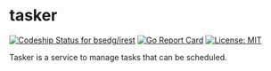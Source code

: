 # tasker

[ ![Codeship Status for bsedg/irest](https://codeship.com/projects/1f8bd7f0-598d-0134-a57b-0ac50249f2fe/status?branch=master)](https://codeship.com/projects/173070)
[![Go Report Card](https://goreportcard.com/badge/github.com/bsedg/tasker)](https://goreportcard.com/report/github.com/bsedg/tasker)
[![License: MIT](https://img.shields.io/badge/License-MIT-yellow.svg)](https://opensource.org/licenses/MIT)

Tasker is a service to manage tasks that can be scheduled.
